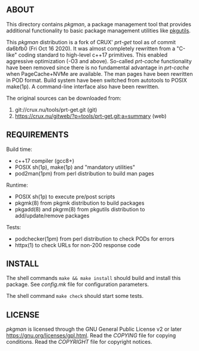 ABOUT
-----
This directory contains *pkgman*, a package management tool that
provides additional functionality to basic package management
utilities like [pkgutils](https://github.com/zeppe-lin/pkgutils).

This *pkgman* distribution is a fork of CRUX' *prt-get* tool as of
commit da6bfb0 (Fri Oct 16 2020).  It was almost completely rewritten
from a "C-like" coding standard to high-level c++17 primitives.  This
enabled aggressive optimization (-O3 and above).  So-called
*prt-cache* functionality have been removed since there is no
fundamental advantage in *prt-cache* when PageCache+NVMe are
available.  The man pages have been rewritten in POD format.  Build
system have been switched from autotools to POSIX make(1p).  A
command-line interface also have been rewritten.

The original sources can be downloaded from:
  1. git://crux.nu/tools/prt-get.git                        (git)
  2. https://crux.nu/gitweb/?p=tools/prt-get.git;a=summary  (web)

REQUIREMENTS
------------
Build time:
  * c++17 compiler (gcc8+)
  * POSIX sh(1p), make(1p) and "mandatory utilities"
  * pod2man(1pm) from perl distribution to build man pages

Runtime:
  * POSIX sh(1p) to execute pre/post scripts
  * pkgmk(8) from pkgmk distribution to build packages
  * pkgadd(8) and pkgrm(8) from pkgutils distribution to
    add/update/remove packages

Tests:
  - podchecker(1pm) from perl distribution to check PODs for errors
  - httpx(1) to check URLs for non-200 response code

INSTALL
-------
The shell commands `make && make install` should build and install
this package.  See *config.mk* file for configuration parameters.

The shell command `make check` should start some tests.

LICENSE
-------
*pkgman* is licensed through the GNU General Public License v2 or
later <https://gnu.org/licenses/gpl.html>.
Read the *COPYING* file for copying conditions.
Read the *COPYRIGHT* file for copyright notices.


<!-- vim:sw=2:ts=2:sts=2:et:cc=72:tw=70
End of file. -->
